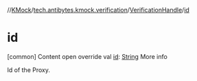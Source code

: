 //[KMock](../../../index.md)/[tech.antibytes.kmock.verification](../index.md)/[VerificationHandle](index.md)/[id](id.md)



# id
[common]
Content
open override val [id](id.md): [String](https://kotlinlang.org/api/latest/jvm/stdlib/kotlin/-string/index.html)
More info


Id of the Proxy.
